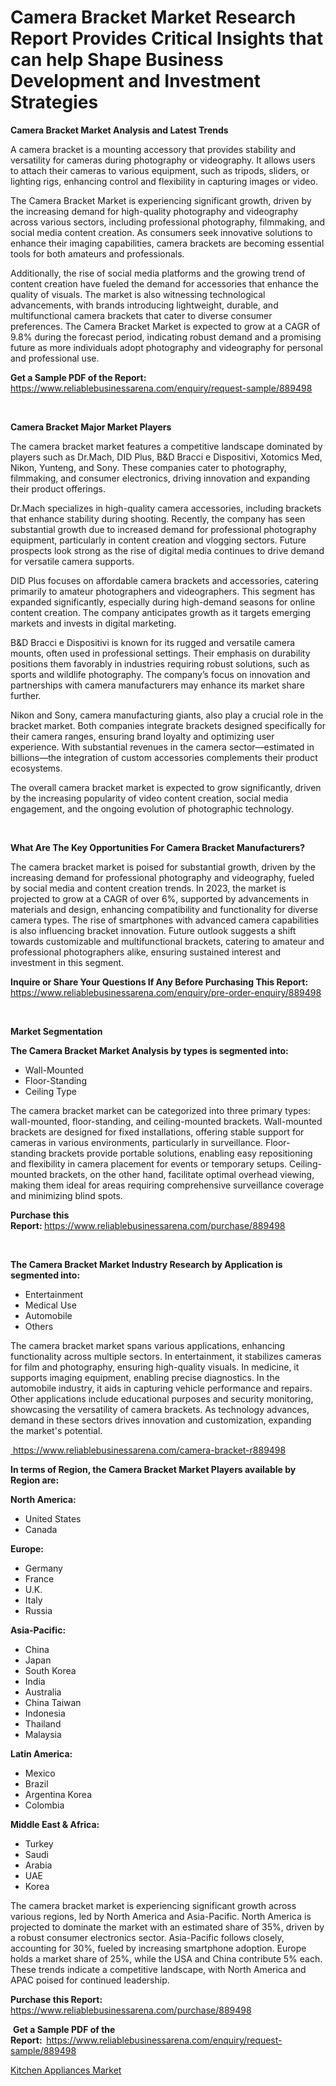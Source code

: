 <p><h1>Camera Bracket Market Research Report Provides Critical Insights that can help Shape Business Development and Investment Strategies</h1></p><p><strong>Camera Bracket Market Analysis and Latest Trends</strong></p>
<p><p>A camera bracket is a mounting accessory that provides stability and versatility for cameras during photography or videography. It allows users to attach their cameras to various equipment, such as tripods, sliders, or lighting rigs, enhancing control and flexibility in capturing images or video. </p><p>The Camera Bracket Market is experiencing significant growth, driven by the increasing demand for high-quality photography and videography across various sectors, including professional photography, filmmaking, and social media content creation. As consumers seek innovative solutions to enhance their imaging capabilities, camera brackets are becoming essential tools for both amateurs and professionals. </p><p>Additionally, the rise of social media platforms and the growing trend of content creation have fueled the demand for accessories that enhance the quality of visuals. The market is also witnessing technological advancements, with brands introducing lightweight, durable, and multifunctional camera brackets that cater to diverse consumer preferences. The Camera Bracket Market is expected to grow at a CAGR of 9.8% during the forecast period, indicating robust demand and a promising future as more individuals adopt photography and videography for personal and professional use.</p></p>
<p><strong>Get a Sample PDF of the Report:&nbsp;</strong> <a href="https://www.reliablebusinessarena.com/enquiry/request-sample/889498?utm_campaign=2518&utm_medium=2&utm_source=Github&utm_content=ia&utm_term=04042025&utm_id=camera-bracket">https://www.reliablebusinessarena.com/enquiry/request-sample/889498</a></p>
<p>&nbsp;</p>
<p><strong>Camera Bracket Major Market Players</strong></p>
<p><p>The camera bracket market features a competitive landscape dominated by players such as Dr.Mach, DID Plus, B&D Bracci e Dispositivi, Xotomics Med, Nikon, Yunteng, and Sony. These companies cater to photography, filmmaking, and consumer electronics, driving innovation and expanding their product offerings.</p><p>Dr.Mach specializes in high-quality camera accessories, including brackets that enhance stability during shooting. Recently, the company has seen substantial growth due to increased demand for professional photography equipment, particularly in content creation and vlogging sectors. Future prospects look strong as the rise of digital media continues to drive demand for versatile camera supports.</p><p>DID Plus focuses on affordable camera brackets and accessories, catering primarily to amateur photographers and videographers. This segment has expanded significantly, especially during high-demand seasons for online content creation. The company anticipates growth as it targets emerging markets and invests in digital marketing.</p><p>B&D Bracci e Dispositivi is known for its rugged and versatile camera mounts, often used in professional settings. Their emphasis on durability positions them favorably in industries requiring robust solutions, such as sports and wildlife photography. The company’s focus on innovation and partnerships with camera manufacturers may enhance its market share further.</p><p>Nikon and Sony, camera manufacturing giants, also play a crucial role in the bracket market. Both companies integrate brackets designed specifically for their camera ranges, ensuring brand loyalty and optimizing user experience. With substantial revenues in the camera sector—estimated in billions—the integration of custom accessories complements their product ecosystems.</p><p>The overall camera bracket market is expected to grow significantly, driven by the increasing popularity of video content creation, social media engagement, and the ongoing evolution of photographic technology.</p></p>
<p>&nbsp;</p>
<p><strong>What Are The Key Opportunities For Camera Bracket Manufacturers?</strong></p>
<p><p>The camera bracket market is poised for substantial growth, driven by the increasing demand for professional photography and videography, fueled by social media and content creation trends. In 2023, the market is projected to grow at a CAGR of over 6%, supported by advancements in materials and design, enhancing compatibility and functionality for diverse camera types. The rise of smartphones with advanced camera capabilities is also influencing bracket innovation. Future outlook suggests a shift towards customizable and multifunctional brackets, catering to amateur and professional photographers alike, ensuring sustained interest and investment in this segment.</p></p>
<p><strong>Inquire or Share Your Questions If Any Before Purchasing This Report:</strong> <a href="https://www.reliablebusinessarena.com/enquiry/pre-order-enquiry/889498?utm_campaign=2518&utm_medium=2&utm_source=Github&utm_content=ia&utm_term=04042025&utm_id=camera-bracket">https://www.reliablebusinessarena.com/enquiry/pre-order-enquiry/889498</a></p>
<p>&nbsp;</p>
<p><strong>Market Segmentation</strong></p>
<p><strong>The Camera Bracket Market Analysis by types is segmented into:</strong></p>
<p><ul><li>Wall-Mounted</li><li>Floor-Standing</li><li>Ceiling Type</li></ul></p>
<p><p>The camera bracket market can be categorized into three primary types: wall-mounted, floor-standing, and ceiling-mounted brackets. Wall-mounted brackets are designed for fixed installations, offering stable support for cameras in various environments, particularly in surveillance. Floor-standing brackets provide portable solutions, enabling easy repositioning and flexibility in camera placement for events or temporary setups. Ceiling-mounted brackets, on the other hand, facilitate optimal overhead viewing, making them ideal for areas requiring comprehensive surveillance coverage and minimizing blind spots.</p></p>
<p><strong>Purchase this Report:&nbsp;</strong><a href="https://www.reliablebusinessarena.com/purchase/889498?utm_campaign=2518&utm_medium=2&utm_source=Github&utm_content=ia&utm_term=04042025&utm_id=camera-bracket">https://www.reliablebusinessarena.com/purchase/889498</a></p>
<p>&nbsp;</p>
<p><strong>The Camera Bracket Market Industry Research by Application is segmented into:</strong></p>
<p><ul><li>Entertainment</li><li>Medical Use</li><li>Automobile</li><li>Others</li></ul></p>
<p><p>The camera bracket market spans various applications, enhancing functionality across multiple sectors. In entertainment, it stabilizes cameras for film and photography, ensuring high-quality visuals. In medicine, it supports imaging equipment, enabling precise diagnostics. In the automobile industry, it aids in capturing vehicle performance and repairs. Other applications include educational purposes and security monitoring, showcasing the versatility of camera brackets. As technology advances, demand in these sectors drives innovation and customization, expanding the market's potential.</p></p>
<p><a href="https://www.reliablebusinessarena.com/camera-bracket-r889498?utm_campaign=2518&utm_medium=2&utm_source=Github&utm_content=ia&utm_term=04042025&utm_id=camera-bracket">&nbsp;https://www.reliablebusinessarena.com/camera-bracket-r889498</a></p>
<p><strong>In terms of Region, the Camera Bracket Market Players available by Region are:</strong></p>
<p>
    <p> <strong> North America: </strong>
        <ul>
            <li>United States</li>
            <li>Canada</li>
        </ul>
        </p> 
    <p> <strong> Europe: </strong>
        <ul>
            <li>Germany</li>
            <li>France</li>
            <li>U.K.</li>
            <li>Italy</li>
            <li>Russia</li>
        </ul>
        </p> 
    <p> <strong> Asia-Pacific: </strong>
        <ul>
            <li>China</li>
            <li>Japan</li>
            <li>South Korea</li>
            <li>India</li>
            <li>Australia</li>
            <li>China Taiwan</li>
            <li>Indonesia</li>
            <li>Thailand</li>
            <li>Malaysia</li>
        </ul>
        </p> 
    <p> <strong> Latin America: </strong>
        <ul>
            <li>Mexico</li>
            <li>Brazil</li>
            <li>Argentina Korea</li>
            <li>Colombia</li>
        </ul>
        </p> 
    <p> <strong> Middle East & Africa: </strong>
        <ul>
            <li>Turkey</li>
            <li>Saudi</li>
            <li>Arabia</li>
            <li>UAE</li>
            <li>Korea</li>
        </ul>
    </p>
    </p>
<p><p>The camera bracket market is experiencing significant growth across various regions, led by North America and Asia-Pacific. North America is projected to dominate the market with an estimated share of 35%, driven by a robust consumer electronics sector. Asia-Pacific follows closely, accounting for 30%, fueled by increasing smartphone adoption. Europe holds a market share of 25%, while the USA and China contribute 5% each. These trends indicate a competitive landscape, with North America and APAC poised for continued leadership.</p></p>
<p><strong>Purchase this Report: </strong><a href="https://www.reliablebusinessarena.com/purchase/889498?utm_campaign=2518&utm_medium=2&utm_source=Github&utm_content=ia&utm_term=04042025&utm_id=camera-bracket">https://www.reliablebusinessarena.com/purchase/889498</a></p>
<p>&nbsp;<strong>Get a Sample PDF of the Report:&nbsp;&nbsp;</strong><a href="https://www.reliablebusinessarena.com/enquiry/request-sample/889498?utm_campaign=2518&utm_medium=2&utm_source=Github&utm_content=ia&utm_term=04042025&utm_id=camera-bracket">https://www.reliablebusinessarena.com/enquiry/request-sample/889498</a></p>
<p><strong></strong></p>
<p><p><a href="https://github.com/krinerstormy331/Market-Research-Report-List-1/blob/main/kitchen-appliances-market.md?utm_campaign=2518&utm_medium=2&utm_source=Github&utm_content=ia&utm_term=04042025&utm_id=camera-bracket">Kitchen Appliances Market</a></p></p>
